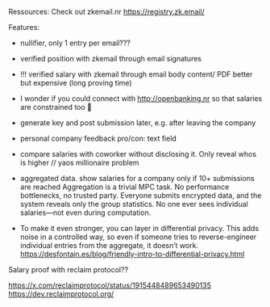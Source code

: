 Ressources:
Check out zkemail.nr
https://registry.zk.email/


Features:

- nullifier, only 1 entry per email???
- verified position with zkemail through email signatures
- !!! verified salary with zkemail through email body content/ PDF better but expensive (long proving time)
- I wonder if you could connect with http://openbanking.nr so that salaries are constrained too 🤔


- generate key and post submission later, e.g. after leaving the company
- personal company feedback pro/con: text field

- compare salaries with coworker without disclosing it. Only reveal whos is higher // yaos millionaire problem

- aggregated data. show salaries for a company only if 10+ submissions are reached
Aggregation is a trivial MPC task. No performance bottlenecks, no trusted party. Everyone submits encrypted data, and the system reveals only the group statistics. No one ever sees individual salaries—not even during computation.


- To make it even stronger, you can layer in differential privacy.
This adds noise in a controlled way, so even if someone tries to reverse-engineer individual entries from the aggregate, it doesn’t work.
https://desfontain.es/blog/friendly-intro-to-differential-privacy.html


Salary proof with reclaim protocol??

https://x.com/reclaimprotocol/status/1915448489653490135
https://dev.reclaimprotocol.org/